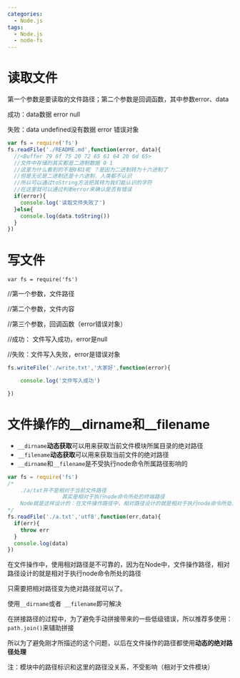 ```yaml
---
categories:
  - Node.js
tags:
  - Node.js
  - node-fs
---
```

# 读取文件

第一个参数是要读取的文件路径；第二个参数是回调函数，其中参数error、data

成功：data数据  error null

失败：data undefined没有数据   error 错误对象

```javascript
var fs = require('fs')
fs.readFile('./README.md',function(error, data){
  //<Buffer 79 6f 75 20 72 65 61 64 20 6d 65>
  //文件中存储的其实都是二进制数据 0 1
  //这里为什么看到的不是0和1呢 ？是因为二进制转为十六进制了
  //但是无论是二进制还是十六进制，人类都不认识
  //所以可以通过toString方法把其转为我们能认识的字符
  //在这里就可以通过判断error来确认是否有错误
  if(error){
    console.log('读取文件失败了')
  }else{
    console.log(data.toString())
  }
})
```

# 写文件

`var fs = require('fs')`

//第一个参数，文件路径

//第二个参数，文件内容

//第三个参数，回调函数（error错误对象）

//成功： 文件写入成功，error是null

//失败：文件写入失败，error是错误对象

```javascript
fs.writeFile('./write.txt','大家好',function(error){

	console.log('文件写入成功')

})
```



# 文件操作的__dirname和__filename

- `__dirname`**动态获取**可以用来获取当前文件模块所属目录的绝对路径
- `__filename`**动态获取**可以用来获取当前文件的绝对路径
- `__dirname`和`__filename`是不受执行node命令所属路径影响的

``` javascript
var fs = require('fs')
/*
	./a/txt并不是相对于当前文件路径
				 其实是相对于执行node命令所处的终端路径
	Node就是这样设计的：在文件操作路径中，相对路径设计的就是相对于执行node命令所处的路径
*/
fs.readFile('./a.txt','utf8',function(err,data){
  if(err){
    throw err
  }
  console.log(data)
})
```

在文件操作中，使用相对路径是不可靠的，因为在Node中，文件操作路径，相对路径设计的就是相对于执行node命令所处的路径

只需要把相对路径变为绝对路径就可以了。

使用`__dirname`或者` __filename`即可解决

在拼接路径的过程中，为了避免手动拼接带来的一些低级错误，所以推荐多使用：`path.join()`来辅助拼接

所以为了避免刚才所描述的这个问题，以后在文件操作的路径都使用**动态的绝对路径处理**

注：模块中的路径标识和这里的路径没关系，不受影响（相对于文件模块）